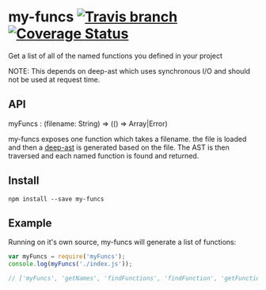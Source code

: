 # my-funcs [![Travis branch](https://img.shields.io/travis/Willyham/my-funcs.svg)]() [![Coverage Status](https://coveralls.io/repos/Willyham/my-funcs/badge.svg)](https://coveralls.io/r/Willyham/my-funcs)

Get a list of all of the named functions you defined in your project

NOTE: This depends on deep-ast which uses synchronous I/O and should not be used at request time.

## API

myFuncs : (filename: String) => (() => Array<String>|Error)

my-funcs exposes one function which takes a filename. the file is loaded and then a [deep-ast](https://github.com/Willyham/deep-ast)
is generated based on the file. The AST is then traversed and each named function is found and returned.

## Install

`npm install --save my-funcs`

## Example

Running on it's own source, my-funcs will generate a list of functions:

```javascript
var myFuncs = require('myFuncs');
console.log(myFuncs('./index.js'));

// ['myFuncs', 'getNames', 'findFunctions', 'findFunction', 'getFunctionNameFromNode']
```

